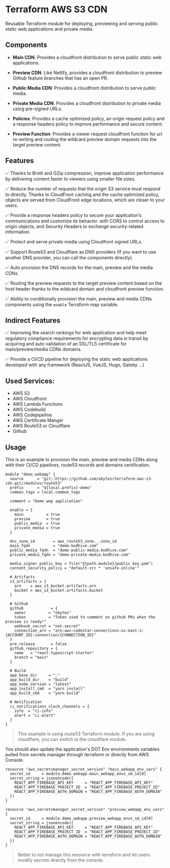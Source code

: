 # Terraform AWS S3 CDN

Reusable Terraform module for deploying, previewing and serving public static web applications and private media.

## Components

- **Main CDN**: Provides a cloudfront distribution to serve public static web applications.

- **Preview CDN**: Like Netlify, provides a cloudfront distribution to preview Github feature branches that has an open PR.

- **Public Media CDN**: Provides a cloudfront distribution to serve public media.

- **Private Media CDN**: Provides a cloudfront distribution to private media using pre-signed URLs.

- **Policies**: Provides a cache optimized policy, an origin request policy and a response headers policy to improve 
  performance and secure content.
  
- **Preview Function**: Provides a viewer request cloudfront function for url re-writing and routing the wildcard preview
  domain requests into the target preview content.

## Features

✅ Thanks to Brotli and GZip compression, Improve application performance by delivering content faster to viewers using 
smaller file sizes.

✅ Reduce the number of requests that the origin S3 service must respond to directly. Thanks to CloudFront caching and 
the cache optimized policy, objects are served from CloudFront edge locations, which are closer to your users.

✅ Provide a response headers policy to secure your application’s communications and customize its behavior. with CORS 
to control access to origin objects, and Security Headers to exchange security-related information.

✅ Protect and serve private media using Cloudfront signed URLs.

✅ Support Route53 and Cloudflare as DNS providers (If you want to use another DNS provider, you can call the components 
directly).

✅ Auto provision the DNS records for the main, preview and the media CDNs.

✅ Routing the preview requests to the target preview content based on the host header thanks to the wildcard domain and
cloudfront preview function.

✅ Ability to conditionally provision the main, preview and media CDNs components using the `enable` Terraform map 
variable.

## Indirect Features

✅ Improving the search rankings for web application and help meet regulatory compliance requirements for encrypting
data in transit by acquiring and auto validation of an SSL/TLS certificate for main/preview/media CDNs domains.

✅ Provide a CI/CD pipeline for deploying the static web applications developed with any framework 
(ReactJS, VueJS, Hugo, Gatsby ...)

## Used Services:

- AWS S3
- AWS Cloudfront
- AWS Lambda Functions 
- AWS Codebuild
- AWS Codepipeline
- AWS Certificate Manger
- AWS Route53 or Cloudflare
- Github

## Usage

This is an example to provision the main, preview and media CDNs along with their CI/CD pipelines, route53 records and 
domains certification.

```hcl
module "demo_webapp" {
  source      = "git::https://github.com/obytes/terraform-aws-s3-cdn.git//modules/route53"
  prefix      = "${local.prefix}-demo"
  common_tags = local.common_tags

  comment = "Demo wep application"

  enable = {
    main          = true
    preview       = true
    public_media  = true
    private_media = true
  }

  dns_zone_id        = aws_route53_zone._.zone_id
  main_fqdn          = "demo.kodhive.com"
  public_media_fqdn  = "demo-public-media.kodhive.com"
  private_media_fqdn = "demo-private-media.kodhive.com"

  media_signer_public_key = file("${path.module}/public_key.pem")
  content_security_policy = "default-src * 'unsafe-inline'"

  # Artifacts
  s3_artifacts = {
    arn    = aws_s3_bucket.artifacts.arn
    bucket = aws_s3_bucket.artifacts.bucket
  }

  # Github
  github            = {
    owner          = "obytes"
    token          = "Token used to comment on github PRs when the preview is ready!"
    webhook_secret = "not-secret"
    connection_arn = "arn:aws:codestar-connections:us-east-1:{ACCOUNT_ID}:connection/{CONNECTION_ID}"
  }
  pre_release       = false
  github_repository = {
    name   = "react-typescript-starter"
    branch = "main"
  }

  # Build
  app_base_dir     = "."
  app_build_dir    = "build"
  app_node_version = "latest"
  app_install_cmd  = "yarn install"
  app_build_cmd    = "yarn build"

  # Notification
  ci_notifications_slack_channels = {
    info  = "ci-info"
    alert = "ci-alert"
  }
}
```

> This example is using route53 Terraform module. If you are using cloudflare, you can switch to the cloudflare module.

You should also update the application's DOT Env environments variables pulled from secrets manager through terraform or 
directly from AWS Console.

```hcl
resource "aws_secretsmanager_secret_version" "main_webapp_env_vars" {
  secret_id     = module.demo_webapp.main_webapp_envs_sm_id[0]
  secret_string = jsonencode({
    REACT_APP_FIREBASE_API_KEY     = "REACT_APP_FIREBASE_API_KEY"
    REACT_APP_FIREBASE_PROJECT_ID  = "REACT_APP_FIREBASE_PROJECT_ID"
    REACT_APP_FIREBASE_AUTH_DOMAIN = "REACT_APP_FIREBASE_AUTH_DOMAIN"
  })
}

resource "aws_secretsmanager_secret_version" "preview_webapp_env_vars" {
  secret_id     = module.demo_webapp.preview_webapp_envs_sm_id[0]
  secret_string = jsonencode({
    REACT_APP_FIREBASE_API_KEY     = "REACT_APP_FIREBASE_API_KEY"
    REACT_APP_FIREBASE_PROJECT_ID  = "REACT_APP_FIREBASE_PROJECT_ID"
    REACT_APP_FIREBASE_AUTH_DOMAIN = "REACT_APP_FIREBASE_AUTH_DOMAIN"
  })
}
```

> Better to not manage this resource with terraform and let users modify secrets directly from the console.
